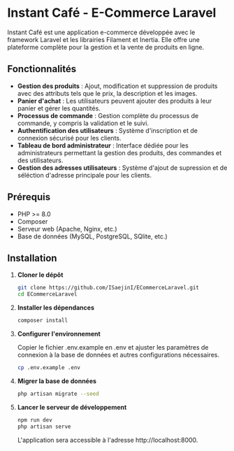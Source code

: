 # Instant Café - E-Commerce Laravel

Instant Café est une application e-commerce développée avec le framework Laravel et les librairies Filament et Inertia. Elle offre une plateforme complète pour la gestion et la vente de produits en ligne.

## Fonctionnalités

- **Gestion des produits** : Ajout, modification et suppression de produits avec des attributs tels que le prix, la description et les images.
- **Panier d'achat** : Les utilisateurs peuvent ajouter des produits à leur panier et gérer les quantités.
- **Processus de commande** : Gestion complète du processus de commande, y compris la validation et le suivi.
- **Authentification des utilisateurs** : Système d'inscription et de connexion sécurisé pour les clients.
- **Tableau de bord administrateur** : Interface dédiée pour les administrateurs permettant la gestion des produits, des commandes et des utilisateurs.
- **Gestion des adresses utilisateurs** : Système d'ajout de supression et de séléction d'adresse principale pour les clients.

## Prérequis

- PHP >= 8.0
- Composer
- Serveur web (Apache, Nginx, etc.)
- Base de données (MySQL, PostgreSQL, SQlite, etc.)

## Installation

1. **Cloner le dépôt**

   ```bash
   git clone https://github.com/ISaejinI/ECommerceLaravel.git
   cd ECommerceLaravel
   ```

2. **Installer les dépendances**

   ```bash
   composer install
   ```

3. **Configurer l'environnement**

    Copier le fichier .env.example en .env et ajuster les paramètres de connexion à la base de données et autres configurations nécessaires.

   ```bash
   cp .env.example .env
   ```

4. **Migrer la base de données**

    ```bash
    php artisan migrate --seed
    ```

5. **Lancer le serveur de développement**

    ```bash
    npm run dev
    php artisan serve
    ```
    L'application sera accessible à l'adresse http://localhost:8000.